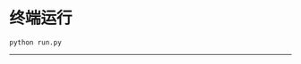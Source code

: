 # 终端运行

```shell
python run.py
```
*****************************************************************